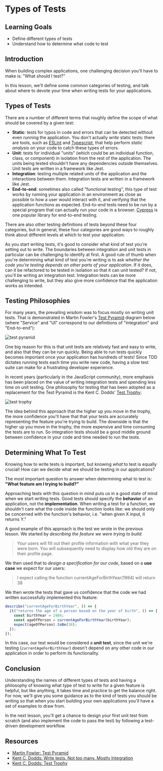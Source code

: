 # Types of Tests

## Learning Goals

- Define different types of tests
- Understand how to determine what code to test

## Introduction

When building complex applications, one challenging decision you'll have to make
is: "What should I test?"

In this lesson, we'll define some common categories of testing, and talk about
where to devote your time when writing tests for your applications.

## Types of Tests

There are a number of different terms that roughly define the scope of what
should be covered by a given test:

- **Static**: tests for typos in code and errors that can be detected without
  even running the application. You don't actually _write_ static tests: there
  are tools, such as [ESLint][eslint] and [Typescript][typescript], that help
  perform _static analysis_ on your code to catch these types of errors.
- **Unit**: tests for individual "units" (which could be an individual function,
  class, or component) in isolation from the rest of the application. The units
  being tested shouldn't have any dependencies outside themselves. Unit tests
  are written in a framework like Jest.
- **Integration**: testing multiple related units of the application and the
  interactions between them. Integration tests are written in a framework like
  Jest.
- **End-to-end**: sometimes also called "functional testing", this type of test
  works by running your application in an environment as close as possible to
  how a user would interact with it, and verifying that the application
  functions as expected. End-to-end tests need to be run by a special program
  that can actually run your code in a browser. [Cypress][cypress] is one
  popular library for end-to-end testing.

There are also other testing definitions of tests beyond these four categories,
but in general, these four categories are good ways to roughly think about
different levels at which to test your application.

As you start writing tests, it's good to consider what kind of test you're
setting out to write. The boundaries between integration and unit tests in
particular can be challenging to identify at first. A good rule of thumb when
you're determining what kind of test you're writing is to ask _whether the code
you're testing depends on other parts of your application_. If it does, can it
be refactored to be tested in isolation so that it can unit tested? If not,
you'll be writing an integration test. Integration tests can be more challenging
to write, but they also give more confidence that the application works as
intended.

## Testing Philosophies

For many years, the prevailing wisdom was to focus mostly on writing unit tests.
That is demonstrated in Martin Fowler's [Test Pyramid][test pyramid] diagram
below (where "Service" and "UI" correspond to our definitions of "Integration"
and "End-to-end"):

![test pyramid](https://curriculum-content.s3.amazonaws.com/phase-2/react-tdd-unit-tests/test-pyramid.png "Test Pyramid, from Martin Fowler: https://martinfowler.com/bliki/TestPyramid.html")

One big reason for this is that unit tests are relatively fast and easy to
write, and also that they can be run quickly. Being able to run tests quickly
becomes important once your application has hundreds of tests! Since TDD
dictates running tests each time you write new code, having a slow test suite
can make for a frustrating developer experience.

In recent years (particularly in the JavaScript community), more emphasis has
been placed on the value of writing integration tests and spending less time on
unit testing. One philosophy for testing that has been adopted as a replacement
for the Test Pyramid is the Kent C. Dodds' [Test Trophy][test trophy]:

![test trophy](https://curriculum-content.s3.amazonaws.com/phase-2/react-tdd-unit-tests/test-trophy.jpeg "Test Trophy, Kent C. Dodds: https://kentcdodds.com/blog/the-testing-trophy-and-testing-classifications")

The idea behind this approach that the higher up you move in the trophy, the
more confidence you'll have that that your tests are accurately representing the
feature you're trying to build. The downside is that the higher up you move in
the trophy, the more expensive and time consuming the tests are to run. So
integration tests should be a good middle ground between confidence in your code
and time needed to run the tests.

## Determining What To Test

Knowing how to write tests is important, but knowing _what_ to test is equally
crucial! How can we decide what we should be testing in our applications?

The most important question to answer when determining what to test is: **"What
feature am I trying to build?"**

Approaching tests with this question in mind puts us in a good state of mind
when we start writing tests. Good tests should specify the **behavior** of an
application, not the **implementation**. When writing a test for a function, we
shouldn't care what the code inside the function looks like: we should only be
concerned with the function's behavior, i.e. "when given X input, it returns Y."

A good example of this approach is the test we wrote in the previous lesson. We
started by _describing the feature we were trying to build_:

> Your users will fill out their profile information with what year they were
> born. You will subsequently need to display how old they are on their profile
> page.

We then used that to _design a specification for our code_, based on a **use
case** we expect for our users:

> I expect calling the function currentAgeForBirthYear(1984) will return 38

We then wrote the tests that gave us confidence that the code we had written
successfully implemented this feature:

```js
describe("currentAgeForBirthYear", () => {
  it("returns the age of a person based on the year of birth", () => {
    const birthYear = 1984;
    const ageOfPerson = currentAgeForBirthYear(birthYear);
    expect(ageOfPerson).toBe(38);
  });
});
```

In this case, our test would be considered a **unit test**, since the unit we're
testing (`currentAgeForBirthYear`) doesn't depend on any other code in our
application in order to perform its functionality.

## Conclusion

Understanding the names of different types of tests and having a philosophy of
knowing what type of test to write for a given feature is helpful, but like
anything, it takes time and practice to get the balance right. For now, we'll
give you some guidance as to the kind of tests you should be writing so that
when you start building your own applications you'll have a set of examples to
draw from.

In the next lesson, you'll get a chance to design your first unit test from
scratch (and also implement the code to pass the test) by following a
test-driven development workflow.

## Resources

- [Martin Fowler: Test Pyramid][test pyramid]
- [Kent C. Dodds: Write tests. Not too many. Mostly Integration][write tests]
- [Kent C. Dodds: Test Trophy][test trophy]

[test pyramid]: (https://martinfowler.com/bliki/TestPyramid.html)
[write tests]: https://kentcdodds.com/blog/write-tests
[test trophy]:
  https://kentcdodds.com/blog/the-testing-trophy-and-testing-classifications
[eslint]: https://eslint.org/
[typescript]: https://www.typescriptlang.org/
[cypress]: https://www.cypress.io/
